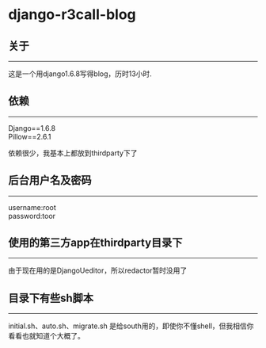 django-r3call-blog
==================


## 关于  
***
这是一个用django1.6.8写得blog，历时13小时.


## 依赖
***
>
Django==1.6.8  
Pillow==2.6.1  

依赖很少，我基本上都放到thirdparty下了

## 后台用户名及密码
***
>
username:root  
password:toor  

## 使用的第三方app在thirdparty目录下
***
由于现在用的是DjangoUeditor，所以redactor暂时没用了

## 目录下有些sh脚本 
*** 
initial.sh、auto.sh、migrate.sh 是给south用的，即使你不懂shell，但我相信你看看也就知道个大概了。
